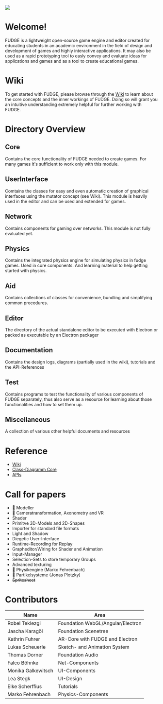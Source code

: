 <img src="https://jirkadelloro.github.io/FUDGE/Miscellaneous/Logo/FudgeLogoText.png" onload="document.querySelector('h1').style.visibility='hidden'"/>

# Welcome!
FUDGE is a lightweight open-source game engine and editor created for educating students in an academic environment in the field of design and development of games and highly interactive applications. It may also be used as a rapid prototyping tool to easly convey and evaluate ideas for applications and games and as a tool to create educational games.

# Wiki
To get started with FUDGE, please browse through the [Wiki](https://github.com/JirkaDellOro/FUDGE/wiki) to learn about the core concepts and the inner workings of FUDGE. Doing so will grant you an intuitive understanding extremely helpful for further working with FUDGE.

# Directory Overview
## Core
Contains the core functionality of FUDGE needed to create games. For many games it's sufficient to work only with this module.
## UserInterface
Comtains the classes for easy and even automatic creation of graphical interfaces using the mutator concept (see Wiki). This module is heavily used in the editor and can be used and extended for games.
## Network
Contains components for gaming over networks. This module is not fully evaluated yet.
## Physics
Contains the integrated physics engine for simulating physics in fudge games. Used in core components. And learning material to help getting started with physics.
## Aid
Contains collections of classes for convenience, bundling and simplifying common procedures.
## Editor
The directory of the actual standalone editor to be executed with Electron or packed as executable by an Electron packager
## Documentation
Contains the design logs, diagrams (partially used in the wiki), tutorials and the API-References
## Test
Contains programs to test the functionality of various components of FUDGE separately, thus also serve as a resource for learning about those functionalities and how to set them up.
## Miscellaneous	
A collection of various other helpful documents and resources

# Reference
- [Wiki](https://github.com/JirkaDellOro/FUDGE/wiki)  
- [Class-Diagramm Core](https://raw.githubusercontent.com/JirkaDellOro/FUDGE/development/Documentation/Design/Core.svg)  
- [APIs](https://JirkaDellOro.github.io/FUDGE/Documentation/Reference)  

# Call for papers
- :pencil: Modeller
- :pencil: Cameratransformation, Axonometry and VR
- Shader
- Primitve 3D-Models and 2D-Shapes 
- Importer for standard file formats
- Light and Shadow
- Diegetic User-Interface
- Runtime-Recording for Replay
- Grapheditor/Wiring for Shader and Animation
- Input-Manager
- Selection-Sets to store temporary Groups
- Advanced texturing
- :pencil: Physikengine (Marko Fehrenbach)
- :pencil: Partikelsysteme (Jonas Plotzky)
- ~~Spritesheet~~

# Contributors  

| Name               | Area                              |
|--------------------|-----------------------------------|
| Robel Teklezgi     | Foundation WebGL/Angular/Electron |
| Jascha Karagöl     | Foundation Scenetree              |
| Kathrin Fuhrer     | AR-Core with FUDGE and Electron   |
| Lukas Scheuerle    | Sketch- and Animation System      |
| Thomas Dorner      | Foundation Audio                  |
| Falco Böhnke       | Net-Components                    |
| Monika Galkewitsch | UI-Components                     |
| Lea Stegk          | UI-Design                         |
| Elke Scherffius    | Tutorials                         |
| Marko Fehrenbach   | Physics-Components                |

